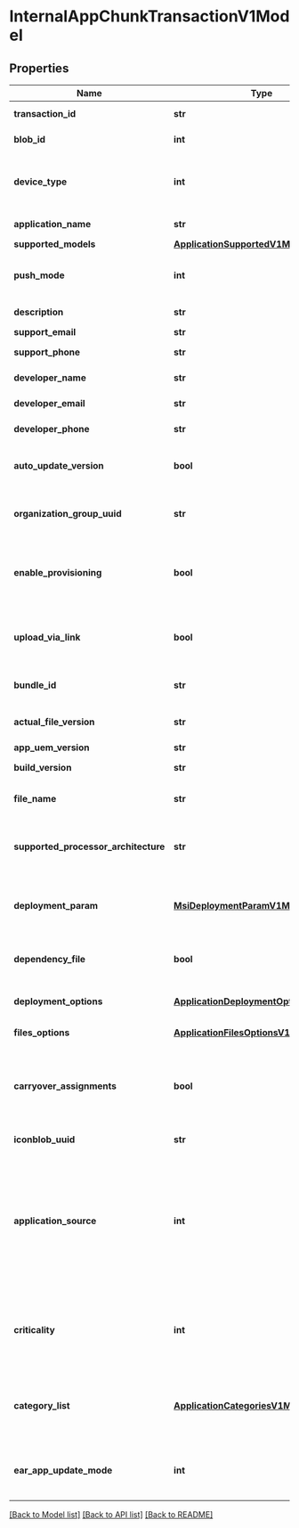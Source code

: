 # InternalAppChunkTransactionV1Model

## Properties
Name | Type | Description | Notes
------------ | ------------- | ------------- | -------------
**transaction_id** | **str** | Gets or sets transactionId of the uploaded chunk. | [optional] 
**blob_id** | **int** | Gets or sets id of the uploaded blob data. | [optional] 
**device_type** | **int** | Gets or sets Device Type. Supported values : Apple &#x3D; 2, Android &#x3D; 5, WinRT &#x3D; 12, AppleOSX &#x3D; 10, AppleTv &#x3D; 14, WindowsPhone8 &#x3D; 11. | [optional] 
**application_name** | **str** | Gets or sets application Name. | [optional] 
**supported_models** | [**ApplicationSupportedV1Model**](ApplicationSupportedV1Model.md) | Gets or sets model. | [optional] 
**push_mode** | **int** | Gets or sets push mode of the application (Required). Supported values: Auto, OnDemand. | [optional] 
**description** | **str** | Gets or sets description of the application. | [optional] 
**support_email** | **str** | Gets or sets support email. | [optional] 
**support_phone** | **str** | Gets or sets support Phone number. | [optional] 
**developer_name** | **str** | Gets or sets developer Name. | [optional] 
**developer_email** | **str** | Gets or sets email address of developer. | [optional] 
**developer_phone** | **str** | Gets or sets phone number of developer. | [optional] 
**auto_update_version** | **bool** | Gets or sets a value indicating whether auto update version in case of Ondemand mode. | [optional] 
**organization_group_uuid** | **str** | Gets or sets organizationGroupUuid where the application will be created. | [optional] 
**enable_provisioning** | **bool** | Gets or sets a value indicating whether flag to indicate Application will be used for Product Provisioning. Valid values: true, false. | [optional] 
**upload_via_link** | **bool** | Gets or sets a value indicating whether gets or Sets the Value indicating if the blob was uploaded as a link. | [optional] 
**bundle_id** | **str** | Gets or Sets the Value indicating the Application Bundle Id. | [optional] 
**actual_file_version** | **str** | Gets or Sets the Value indicating the Actual File Version of the app. | [optional] 
**app_uem_version** | **str** | Gets or sets app Version. | [optional] 
**build_version** | **str** | Gets or sets the build version. | [optional] 
**file_name** | **str** | Gets or sets name of the Application file along with its extension. | [optional] 
**supported_processor_architecture** | **str** | Gets or sets supported processor architecture. Ex: x86, x64. This is valid only for MSI, ZIP, EXE files with software distribution. | [optional] 
**deployment_param** | [**MsiDeploymentParamV1Model**](MsiDeploymentParamV1Model.md) | Gets or sets msi deployment param model. This is valid only for MSI files when software distribution is not enabled. | [optional] 
**dependency_file** | **bool** | Gets or sets a value indicating whether indicates whether uploaded file is a dependency file. | [optional] 
**deployment_options** | [**ApplicationDeploymentOptionsV1Model**](ApplicationDeploymentOptionsV1Model.md) | Gets or sets application deployment options for software distribution. | [optional] 
**files_options** | [**ApplicationFilesOptionsV1Model**](ApplicationFilesOptionsV1Model.md) | Gets or sets application files options. | [optional] 
**carryover_assignments** | **bool** | Gets or sets a value indicating whether should Assignment Be Carried Over From Older Version Of App.  The default value is true to not break existing contracts. | [optional] 
**iconblob_uuid** | **str** | Gets or sets uuid of the uploaded icon blob data. | [optional] 
**application_source** | **int** | Gets or sets the internal application source. Supported Values- AirWatch &#x3D; 1, AndroidWork &#x3D; 2, WindowsPhoneMarketPlace &#x3D; 3, WindowsStore &#x3D; 4, WindowsBusinessStore &#x3D; 5, AndroidAvenger &#x3D; 6, Boxer &#x3D; 7, EnterpriseAppRepository &#x3D; 8. | [optional] 
**criticality** | **int** | Gets or sets the internal application criticality. Known usage is, Flexera SVM sets this for vulnerable apps. Supported Values: NONE, LESS, MODERATE, HIGH, EXTREME. | [optional] 
**category_list** | [**ApplicationCategoriesV1Model**](ApplicationCategoriesV1Model.md) | Gets or sets the various categories that are associated to an application. Represented by the category Id and Description. | [optional] 
**ear_app_update_mode** | **int** | Gets or sets EAR app update preference. Supported Values: None &#x3D; 0, Notify &#x3D; 1, AutoUpdate &#x3D; 2. | [optional] 

[[Back to Model list]](../README.md#documentation-for-models) [[Back to API list]](../README.md#documentation-for-api-endpoints) [[Back to README]](../README.md)


